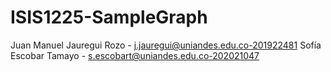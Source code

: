# ISIS1225-SampleGraph
Juan Manuel Jauregui Rozo - j.jauregui@uniandes.edu.co-201922481  Sofía Escobar Tamayo - s.escobart@uniandes.edu.co-202021047
